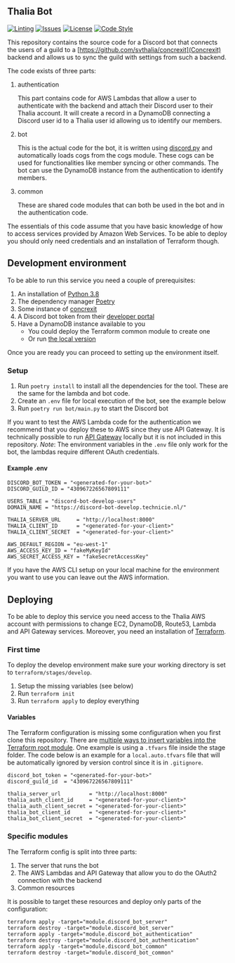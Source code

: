 Thalia Bot 
----------

[![Linting](https://img.shields.io/github/workflow/status/svthalia/discord-bot/Linting?style=flat-square)](https://github.com/svthalia/concrexit/actions)
[![Issues](https://img.shields.io/github/issues/svthalia/discord-bot?style=flat-square)](https://github.com/svthalia/concrexit/issues)
[![License](https://img.shields.io/github/license/svthalia/discord-bot?style=flat-square)](https://github.com/svthalia/discord-bot/blob/master/LICENSE.md)
[![Code Style](https://img.shields.io/badge/code%20style-black-000000.svg?style=flat-square)](https://github.com/psf/black)

This repository contains the source code for a Discord bot that connects the users of a guild to a [https://github.com/svthalia/concrexit](Concrexit) backend and allows us to sync the guild with settings from such a backend.

The code exists of three parts:
1. authentication
    
   This part contains code for AWS Lambdas that allow a user to authenticate with the backend and attach their Discord user to their Thalia account. It will create a record in a DynamoDB connecting a Discord user id to a Thalia user id allowing us to identify our members.

1. bot
    
   This is the actual code for the bot, it is written using [discord.py](https://discordpy.readthedocs.io) and automatically loads cogs from the cogs module. These cogs can be used for functionalities like member syncing or other commands. The bot can use the DynamoDB instance from the authentication to identify members.

2. common

   These are shared code modules that can both be used in the bot and in the authentication code.

The essentials of this code assume that you have basic knowledge of how to access services provided by Amazon Web Services.
To be able to deploy you should only need credentials and an installation of Terraform though.

## Development environment

To be able to run this service you need a couple of prerequisites:
1. An installation of [Python 3.8](https://www.python.org/)
2. The dependency manager [Poetry](https://python-poetry.org/)
3. Some instance of [concrexit](https://github.com/svthalia/concrexit)
4. A Discord bot token from their [developer portal](https://discord.com/developers/applications)
5. Have a DynamoDB instance available to you
   - You could deploy the Terraform common module to create one
   - Or run [the local version](https://docs.aws.amazon.com/amazondynamodb/latest/developerguide/DynamoDBLocal.html)

Once you are ready you can proceed to setting up the environment itself.

### Setup

1. Run `poetry install` to install all the dependencies for the tool. These are the same for the lambda and bot code.
2. Create an `.env` file for local execution of the bot, see the example below
3. Run `poetry run bot/main.py` to start the Discord bot

If you want to test the AWS Lambda code for the authentication we recommend that you deploy these to AWS since they use API Gateway.
It is technically possible to run [API Gateway](https://docs.aws.amazon.com/serverless-application-model/latest/developerguide/serverless-sam-cli-using-start-api.html) locally but it is not included in this repository.
_Note_: The environment variables in the `.env` file only work for the bot, the lambdas require different OAuth credentials.

#### Example .env

```
DISCORD_BOT_TOKEN = "<generated-for-your-bot>"
DISCORD_GUILD_ID = "430967226567809111"

USERS_TABLE = "discord-bot-develop-users"
DOMAIN_NAME = "https://discord-bot-develop.technicie.nl/"

THALIA_SERVER_URL     = "http://localhost:8000"
THALIA_CLIENT_ID      = "<generated-for-your-client>"
THALIA_CLIENT_SECRET  = "<generated-for-your-client>"

AWS_DEFAULT_REGION = "eu-west-1"
AWS_ACCESS_KEY_ID = "fakeMyKeyId"
AWS_SECRET_ACCESS_KEY = "fakeSecretAccessKey"
```

If you have the AWS CLI setup on your local machine for the environment you want to use you can leave out the AWS information.

## Deploying

To be able to deploy this service you need access to the Thalia AWS account with permissions to change EC2, DynamoDB, Route53, Lambda and API Gateway services. Moreover, you need an installation of [Terraform](https://terraform.io).

### First time

To deploy the develop environment make sure your working directory is set to `terraform/stages/develop`.

1. Setup the missing variables (see below)
2. Run `terraform init`
3. Run `terraform apply` to deploy everything

#### Variables

The Terraform configuration is missing some configuration when you first clone this repository.
There are [multiple ways to insert variables into the Terraform root module](https://www.terraform.io/docs/configuration/variables.html#assigning-values-to-root-module-variables).
One example is using a `.tfvars` file inside the stage folder. The code below is an example for a `local.auto.tfvars` file that will be automatically ignored by version control since it is in `.gitignore`.

```
discord_bot_token = "<generated-for-your-bot>"
discord_guild_id  = "430967226567809111"

thalia_server_url         = "http://localhost:8000"
thalia_auth_client_id     = "<generated-for-your-client>"
thalia_auth_client_secret = "<generated-for-your-client>"
thalia_bot_client_id      = "<generated-for-your-client>"
thalia_bot_client_secret  = "<generated-for-your-client>"
```

### Specific modules

The Terraform config is split into three parts:
1. The server that runs the bot
2. The AWS Lambdas and API Gateway that allow you to do the OAuth2 connection with the backend
3. Common resources

It is possible to target these resources and deploy only parts of the configuration:

```
terraform apply -target="module.discord_bot_server"
terraform destroy -target="module.discord_bot_server"
terraform apply -target="module.discord_bot_authentication"
terraform destroy -target="module.discord_bot_authentication"
terraform apply -target="module.discord_bot_common"
terraform destroy -target="module.discord_bot_common"
```


